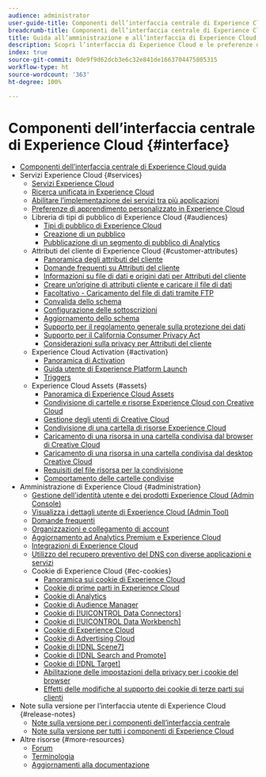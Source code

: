 ```yaml
---
audience: administrator
user-guide-title: Componenti dell’interfaccia centrale di Experience Cloud
breadcrumb-title: Componenti dell’interfaccia centrale di Experience Cloud
title: Guida all’amministrazione e all’interfaccia di Experience Cloud
description: Scopri l’interfaccia di Experience Cloud e le preferenze dell’account utente. Scopri come cercare oggetti aziendali e gestire utenti e prodotti. Configura gli attributi del cliente, la libreria Pubblico, i cookie e condividi risorse di Experience Cloud.
index: true
source-git-commit: 0de9f9d62dcb3e6c32e841de1663704475805315
workflow-type: ht
source-wordcount: '363'
ht-degree: 100%

---
```



# Componenti dell’interfaccia centrale di Experience Cloud {#interface}

+ [Componenti dell’interfaccia centrale di Experience Cloud guida](experience-cloud.md)
+ Servizi Experience Cloud {#services}
   + [Servizi Experience Cloud](core-services-landing.md)
   + [Ricerca unificata in Experience Cloud](search-experience-cloud.md)
   + [Abilitare l’implementazione dei servizi tra più applicazioni](core-services.md)
   + [Preferenze di apprendimento personalizzato in Experience Cloud](personalized-learning-preferences.md)
   + Libreria di tipi di pubblico di Experience Cloud {#audiences}
      + [Tipi di pubblico di Experience Cloud](audience-library.md)
      + [Creazione di un pubblico](t-audience-create.md)
      + [Pubblicazione di un segmento di pubblico di Analytics](t-publish-audience-segment.md)
   + Attributi del cliente di Experience Cloud {#customer-attributes}
      + [Panoramica degli attributi del cliente](attributes.md)
      + [Domande frequenti su Attributi del cliente](faq-crs.md)
      + [Informazioni su file di dati e origini dati per Attributi del cliente](crs-data-file.md)
      + [Creare un’origine di attributi cliente e caricare il file di dati](t-crs-usecase.md)
      + [Facoltativo - Caricamento del file di dati tramite FTP](t-upload-attributes-ftp.md)
      + [Convalida dello schema](validate-schema.md)
      + [Configurazione delle sottoscrizioni](subscription.md)
      + [Aggiornamento dello schema](t-update-schema.md)
      + [Supporto per il regolamento generale sulla protezione dei dati](gdpr.md)
      + [Supporto per il California Consumer Privacy Act](ccpa.md)
      + [Considerazioni sulla privacy per Attributi del cliente](privacy-mac.md)
   + Experience Cloud Activation {#activation}
      + [Panoramica di Activation](activation.md)
      + [Guida utente di Experience Platform Launch](https://experienceleague.adobe.com/docs/experience-platform/tags/home.html?lang=it)
      + [Triggers](triggers.md)
   + Experience Cloud Assets {#assets}
      + [Panoramica di Experience Cloud Assets](experience-cloud-assets.md)
      + [Condivisione di cartelle e risorse Experience Cloud con Creative Cloud](creative-cloud.md)
      + [Gestione degli utenti di Creative Cloud](t-admin-add-cc-user.md)
      + [Condivisione di una cartella di risorse Experience Cloud](t-share-creative-cloud.md)
      + [Caricamento di una risorsa in una cartella condivisa dal browser di Creative Cloud](t-upload-asset-cc.md)
      + [Caricamento di una risorsa in una cartella condivisa dal desktop Creative Cloud](t-cc-asset-upload-thor.md)
      + [Requisiti del file risorsa per la condivisione](assets-file-reqs.md)
      + [Comportamento delle cartelle condivise](asset-behavior.md)
+ Amministrazione di Experience Cloud {#administration}
   + [Gestione dell&#39;identità utente e dei prodotti Experience Cloud (Admin Console)](admin-getting-started.md)
   + [Visualizza i dettagli utente di Experience Cloud (Admin Tool)](admin-tool-experience-cloud.md)
   + [Domande frequenti](faq.md)
   + [Organizzazioni e collegamento di account](organizations.md)
   + [Aggiornamento ad Analytics Premium e Experience Cloud](upgrade-to-analytics-premium.md)
   + [Integrazioni di Experience Cloud](marketing-cloud-integrations.md)
   + [Utilizzo del recupero preventivo del DNS con diverse applicazioni e servizi](dns-prefetch.md)
   + Cookie di Experience Cloud {#ec-cookies}
      + [Panoramica sui cookie di Experience Cloud](cookies-privacy.md)
      + [Cookie di prime parti in Experience Cloud](cookies-first-party.md)
      + [Cookie di Analytics](cookies-analytics.md)
      + [Cookie di Audience Manager](cookies-am.md)
      + [Cookie di [!UICONTROL Data Connectors]](cookies-dc.md)
      + [Cookie di [!UICONTROL Data Workbench]](cookies-insight.md)
      + [Cookie di Experience Cloud](cookies-mc.md)
      + [Cookie di Advertising Cloud](cookies-advertising-cloud.md)
      + [Cookie di [!DNL Scene7]](cookies-s7.md)
      + [Cookie di [!DNL Search and Promote]](cookies-snp.md)
      + [Cookie di [!DNL Target]](cookies-target.md)
      + [Abilitazione delle impostazioni della privacy per i cookie del browser](browser-cookie-settings.md)
      + [Effetti delle modifiche al supporto dei cookie di terze parti sui clienti](cookies-thirdparty.md)
+ Note sulla versione per l’interfaccia utente di Experience Cloud {#release-notes}
   + [Note sulla versione per i componenti dell’interfaccia centrale](release-notes.md)
   + [Note sulla versione per tutti i componenti di Experience Cloud](https://experienceleague.adobe.com/docs/release-notes/experience-cloud/current.html?lang=it)
+ Altre risorse {#more-resources}
   + [Forum](https://experienceleaguecommunities.adobe.com/)
   + [Terminologia](terms.md)
   + [Aggiornamenti alla documentazione](doc-updates.md)
